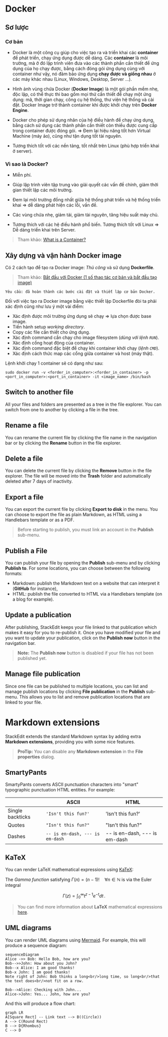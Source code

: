 # Docker

## Sơ lược 

### Cơ bản

-   Docker là một công cụ giúp cho việc tạo ra và triển khai các **container** để phát triển, chạy ứng dụng được dễ dàng. Các **container** là môi trường, mà ở đó lập trình viên đưa vào các thành phần cần thiết để ứng dụng của họ chạy được, bằng cách đóng gói ứng dụng cùng với container như vậy, nó đảm bảo ứng dụng **chạy được và giống nhau** ở các máy khác nhau (Linux, Windows, Desktop, Server ...).
    
-   Hình ảnh vùng chứa Docker (**Docker Image**) là một gói phần mềm nhẹ, độc lập, có thể thực thi bao gồm mọi thứ cần thiết để chạy một ứng dụng: mã, thời gian chạy, công cụ hệ thống, thư viện hệ thống và cài đặt. Docker Image trở thành container khi được khởi chạy trên **Docker Engine**.
    
-   Docker cho phép sử dụng nhân của hệ điều hành để chạy ứng dụng, bằng cách sử dụng các thành phần cần thiết còn thiếu được cung cấp trong container được đóng gói. => Đem lại hiệu năng tốt hơn Virtual Machine (máy ảo), cũng như tận dụng tốt tài nguyên.
    
-   Tương thích tốt với các nền tảng, tốt nhất trên Linux (phù hợp triển khai ở server).


### Vì sao là Docker?

-	Miễn phí.

-	Giúp lập trình viên tập trung vào giải quyết các vấn đề chính, giảm thời gian thiết lập các môi trường.

-	Đem lại môi trường đồng nhất giữa hệ thống phát triển và hệ thống triển khai => dễ dàng phát hiện các lỗi, vấn đề.

-	Các vùng chứa nhẹ, giảm tải, giảm tài nguyên,  tăng hiệu suất máy chủ.
-	Tương thích với các hệ điều hành phổ biến. Tương thích tốt với Linux => Dễ dàng triển khai trên Server.

> Tham khảo: [What is a Container?](https://www.docker.com/resources/what-container)



## Xây dựng và vận hành Docker image

Có 2 cách tạo để tạo ra Docker image: *Thủ công* và sử dụng **Dockerfile**. 

>Tham khảo: [Bắt đầu với Docker (1 số thao tác cơ bản và bắt đầu tạo image)](https://docs.docker.com/get-started/https://docs.docker.com/get-started/)

	Yêu cầu: đã hoàn thành các bước cài đặt và thiết lập cơ bản Docker.

Đối với việc tạo ra Docker image bằng việc thiết lập Dockerfile đòi ta phải xác định cũng như lưu ý một vài điểm:
-	Xác định được môi trường ứng dụng sẽ chạy => lựa chọn được base image.
- Tiến hành setup *working directory*.
- Copy các file cần thiết cho ứng dụng.
- Xác định command cần chạy cho image filesystem (*dùng với lệnh `RUN`*).
- Xác định cổng hoạt động của container. 
- Xác định command đặc biệt để chạy khi container khởi chạy (*lệnh `CMD`*).
- Xác định cách thức map các cổng giữa container và host (máy thật).

Lệnh khởi chạy 1 container sẽ có dạng như sau:
```Docker
sudo docker run -v <forder_in_computer>:<forder_in_container> -p <port_in_computer>:<port_in_container> -it <image_name> /bin/bash
```


## Switch to another file 

All your files and folders are presented as a tree in the file explorer. You can switch from one to another by clicking a file in the tree.

## Rename a file

You can rename the current file by clicking the file name in the navigation bar or by clicking the **Rename** button in the file explorer.

## Delete a file

You can delete the current file by clicking the **Remove** button in the file explorer. The file will be moved into the **Trash** folder and automatically deleted after 7 days of inactivity.

## Export a file

You can export the current file by clicking **Export to disk** in the menu. You can choose to export the file as plain Markdown, as HTML using a Handlebars template or as a PDF.






> Before starting to publish, you must link an account in the **Publish** sub-menu.

## Publish a File

You can publish your file by opening the **Publish** sub-menu and by clicking **Publish to**. For some locations, you can choose between the following formats:

- Markdown: publish the Markdown text on a website that can interpret it (**GitHub** for instance),
- HTML: publish the file converted to HTML via a Handlebars template (on a blog for example).

## Update a publication

After publishing, StackEdit keeps your file linked to that publication which makes it easy for you to re-publish it. Once you have modified your file and you want to update your publication, click on the **Publish now** button in the navigation bar.

> **Note:** The **Publish now** button is disabled if your file has not been published yet.

## Manage file publication

Since one file can be published to multiple locations, you can list and manage publish locations by clicking **File publication** in the **Publish** sub-menu. This allows you to list and remove publication locations that are linked to your file.


# Markdown extensions

StackEdit extends the standard Markdown syntax by adding extra **Markdown extensions**, providing you with some nice features.

> **ProTip:** You can disable any **Markdown extension** in the **File properties** dialog.


## SmartyPants

SmartyPants converts ASCII punctuation characters into "smart" typographic punctuation HTML entities. For example:

|                  | ASCII                           | HTML                          |
| ---------------- | ------------------------------- | ----------------------------- |
| Single backticks | `'Isn't this fun?'`             | 'Isn't this fun?'             |
| Quotes           | `"Isn't this fun?"`             | "Isn't this fun?"             |
| Dashes           | `-- is en-dash, --- is em-dash` | -- is en-dash, --- is em-dash |


## KaTeX

You can render LaTeX mathematical expressions using [KaTeX](https://khan.github.io/KaTeX/):

The *Gamma function* satisfying $\Gamma(n) = (n-1)!\quad\forall n\in\mathbb N$ is via the Euler integral

$$
\Gamma(z) = \int_0^\infty t^{z-1}e^{-t}dt\,.
$$

> You can find more information about **LaTeX** mathematical expressions [here](http://meta.math.stackexchange.com/questions/5020/mathjax-basic-tutorial-and-quick-reference).


## UML diagrams

You can render UML diagrams using [Mermaid](https://mermaidjs.github.io/). For example, this will produce a sequence diagram:

```mermaid
sequenceDiagram
Alice ->> Bob: Hello Bob, how are you?
Bob-->>John: How about you John?
Bob--x Alice: I am good thanks!
Bob-x John: I am good thanks!
Note right of John: Bob thinks a long<br/>long time, so long<br/>that the text does<br/>not fit on a row.

Bob-->Alice: Checking with John...
Alice->John: Yes... John, how are you?
```

And this will produce a flow chart:

```mermaid
graph LR
A[Square Rect] -- Link text --> B((Circle))
A --> C(Round Rect)
B --> D{Rhombus}
C --> D
```